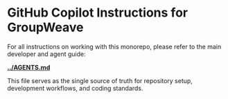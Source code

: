 # GitHub Copilot Instructions for GroupWeave

For all instructions on working with this monorepo, please refer to the main developer and agent guide:

**[../AGENTS.md](../AGENTS.md)**

This file serves as the single source of truth for repository setup, development workflows, and coding standards.